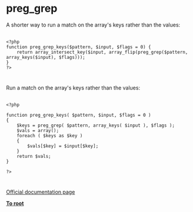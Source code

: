 # preg_grep



A shorter way to run a match on the array&apos;s keys rather than the values:<br><br>

```
<?php
function preg_grep_keys($pattern, $input, $flags = 0) {
    return array_intersect_key($input, array_flip(preg_grep($pattern, array_keys($input), $flags)));
}
?>
```
  

#

Run a match on the array&apos;s keys rather than the values:<br><br>

```
<?php

function preg_grep_keys( $pattern, $input, $flags = 0 )
{
    $keys = preg_grep( $pattern, array_keys( $input ), $flags );
    $vals = array();
    foreach ( $keys as $key )
    {
        $vals[$key] = $input[$key];
    }
    return $vals;
}

?>
```
  

#

[Official documentation page](https://www.php.net/manual/en/function.preg-grep.php)

**[To root](/README.md)**